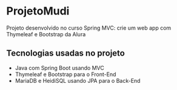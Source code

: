 # ProjetoMudi

Projeto desenvolvido no curso Spring MVC: crie um web app com Thymeleaf e Bootstrap da Alura

## Tecnologias usadas no projeto
- Java com Spring Boot usando MVC
- Thymeleaf e Bootstrap para o Front-End
- MariaDB e HeidiSQL usando JPA para o Back-End
